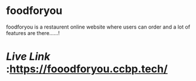 # foodforyou
foodforyou is a restaurent online website where users can order and a lot of features are there......!

# *Live Link* :https://fooodforyou.ccbp.tech/
